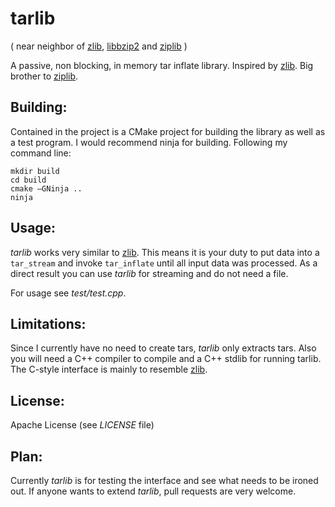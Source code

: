 tarlib
======
( near neighbor of [zlib](http://www.zlib.net/), [libbzip2](http://www.bzip.org/) and [ziplib](https://github.com/abergmeier/ziplib) )

A passive, non blocking, in memory tar inflate library. Inspired by [zlib](http://www.zlib.net/). Big brother to [ziplib](https://github.com/abergmeier/ziplib).

Building:
---------
Contained in the project is a CMake project for building the library as well as a test program.
I would recommend ninja for building.
Following my command line:

    mkdir build
    cd build
    cmake –GNinja ..
    ninja

Usage:
------
_tarlib_ works very similar to [zlib](http://www.zlib.net/).
This means it is your duty to put data into a `tar_stream` and invoke `tar_inflate` until all input data was processed.
As a direct result you can use _tarlib_ for streaming and do not need a file.


For usage see _test/test.cpp_.

Limitations:
------------
Since I currently have no need to create tars, _tarlib_ only extracts tars.
Also you will need a C++ compiler to compile and a C++ stdlib for running tarlib.
The C-style interface is mainly to resemble [zlib](http://www.zlib.net/).

License:
--------
Apache License (see _LICENSE_ file)

Plan:
-----
Currently _tarlib_ is for testing the interface and see what needs to be ironed out.
If anyone wants to extend _tarlib_, pull requests are very welcome.
